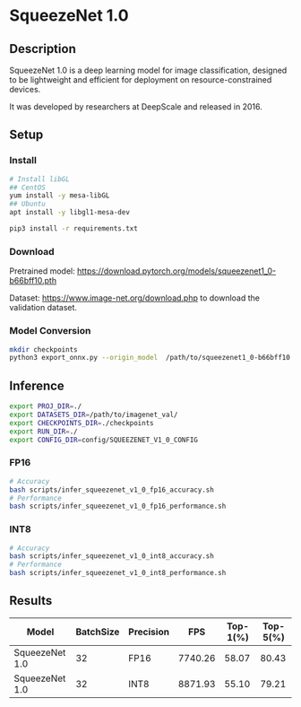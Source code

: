 # SqueezeNet 1.0

## Description

SqueezeNet 1.0 is a deep learning model for image classification, designed to be lightweight and efficient for deployment on resource-constrained devices.

It was developed by researchers at DeepScale and released in 2016.

## Setup

### Install

```bash
# Install libGL
## CentOS
yum install -y mesa-libGL
## Ubuntu
apt install -y libgl1-mesa-dev

pip3 install -r requirements.txt
```

### Download

Pretrained model: <https://download.pytorch.org/models/squeezenet1_0-b66bff10.pth>

Dataset: <https://www.image-net.org/download.php> to download the validation dataset.

### Model Conversion

```bash
mkdir checkpoints 
python3 export_onnx.py --origin_model  /path/to/squeezenet1_0-b66bff10.pth --output_model checkpoints/squeezenetv10.onnx
```

## Inference

```bash
export PROJ_DIR=./
export DATASETS_DIR=/path/to/imagenet_val/
export CHECKPOINTS_DIR=./checkpoints
export RUN_DIR=./
export CONFIG_DIR=config/SQUEEZENET_V1_0_CONFIG
```

### FP16

```bash
# Accuracy
bash scripts/infer_squeezenet_v1_0_fp16_accuracy.sh
# Performance
bash scripts/infer_squeezenet_v1_0_fp16_performance.sh
```

### INT8

```bash
# Accuracy
bash scripts/infer_squeezenet_v1_0_int8_accuracy.sh
# Performance
bash scripts/infer_squeezenet_v1_0_int8_performance.sh
```

## Results

Model          |BatchSize  |Precision |FPS      |Top-1(%)  |Top-5(%)
---------------|-----------|----------|---------|----------|--------
SqueezeNet 1.0 |    32     |   FP16   | 7740.26 |  58.07   | 80.43
SqueezeNet 1.0 |    32     |   INT8   | 8871.93 |  55.10   | 79.21
